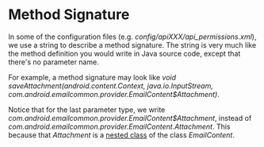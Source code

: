 # Method Signature #
In some of the configuration files (e.g.  *config/apiXXX/api_permissions.xml*), we use a string to describe a method signature. The string is very much like the method definition you would write in Java source code, except that there's no parameter name.

For example, a method signature may look like *void saveAttachment(android.content.Context, java.io.InputStream, com.android.emailcommon.provider.EmailContent$Attachment)*.

Notice that for the last parameter type, we write *com.android.emailcommon.provider.EmailContent$Attachment*, instead of *com.android.emailcommon.provider.EmailContent.Attachment*. This because that *Attachment* is a [nested class](http://docs.oracle.com/javase/tutorial/java/javaOO/nested.html) of the class *EmailContent*.
